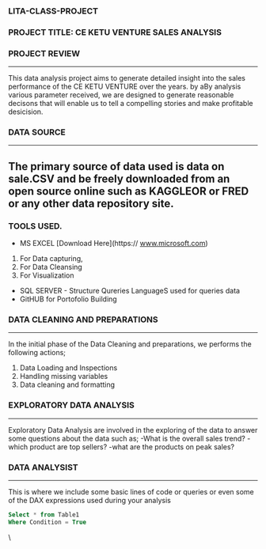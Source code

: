 ### LITA-CLASS-PROJECT

### PROJECT TITLE: CE KETU VENTURE SALES ANALYSIS

### PROJECT REVIEW
---
This data analysis project aims to generate detailed insight into the sales performance of the CE KETU VENTURE over the years.
by aBy analysis various parameter received, we are designed to generate reasonable decisons that will enable us to tell a compelling
stories and make profitable desicision.

### DATA SOURCE
---
The primary source of data used is data on sale.CSV and be freely downloaded from an open source online such as KAGGLEOR or FRED or any 
other data repository site.
---
### TOOLS USED. 
- MS EXCEL [Download Here](https:// www.microsoft.com)
1.  For Data capturing,
2.  For  Data Cleansing
3.  For Visualization

- SQL SERVER - Structure  Qureries LanguageS used for queries data
- GitHUB for Portofolio Building
  
### DATA CLEANING AND PREPARATIONS
---
In the initial phase of the Data Cleaning and preparations, we performs the following actions;
1. Data Loading and Inspections
2. Handling missing variables
3. Data cleaning and formatting

### EXPLORATORY DATA ANALYSIS
---
Exploratory Data Analysis are involved  in the exploring of the data to answer some questions about the data such as;
-What is the overall sales trend?
-which product are top sellers?
-what are the products on peak sales?
### DATA ANALYSIST
---
This is where we include some basic lines of code or queries or  even some of the DAX expressions used during your analysis

```SQL
Select * from Table1
Where Condition = True
```
\
